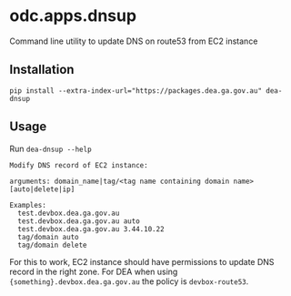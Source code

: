 odc.apps.dnsup
==============

Command line utility to update DNS on route53 from EC2 instance


Installation
------------

```
pip install --extra-index-url="https://packages.dea.ga.gov.au" dea-dnsup
```

Usage
-----

Run `dea-dnsup --help`

```
Modify DNS record of EC2 instance:

arguments: domain_name|tag/<tag name containing domain name> [auto|delete|ip]

Examples:
  test.devbox.dea.ga.gov.au
  test.devbox.dea.ga.gov.au auto
  test.devbox.dea.ga.gov.au 3.44.10.22
  tag/domain auto
  tag/domain delete
```

For this to work, EC2 instance should have permissions to update DNS record in
the right zone. For DEA when using `{something}.devbox.dea.ga.gov.au` the policy
is `devbox-route53`.
